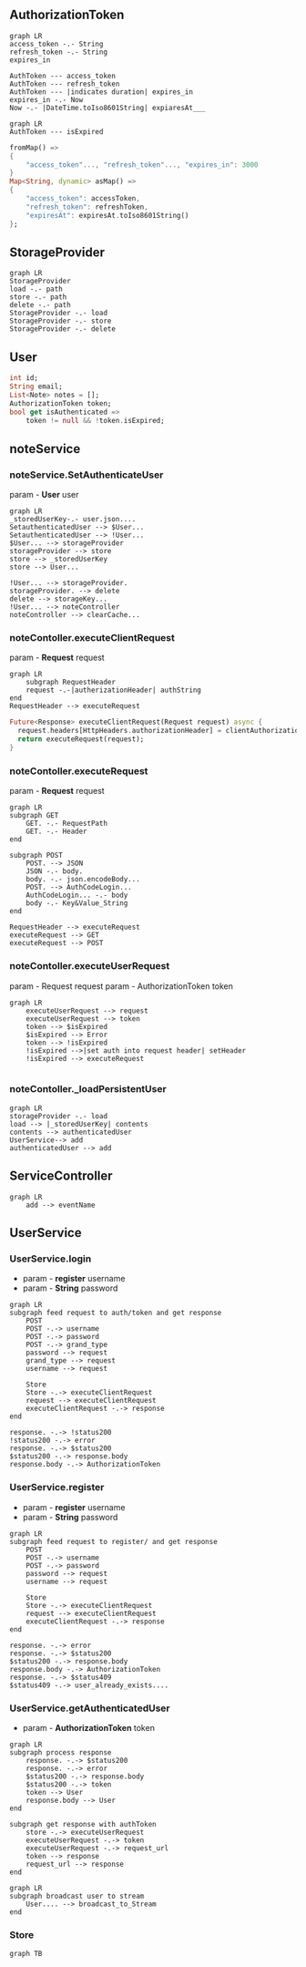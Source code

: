 
## AuthorizationToken
```mermaid
graph LR
access_token -.- String
refresh_token -.- String
expires_in

AuthToken --- access_token
AuthToken --- refresh_token
AuthToken --- |indicates duration| expires_in
expires_in -.- Now
Now -.- |DateTime.toIso8601String| expiaresAt___
```
```mermaid
graph LR
AuthToken --- isExpired
```
```dart
fromMap() =>
{
	"access_token"..., "refresh_token"..., "expires_in": 3000
}
Map<String, dynamic> asMap() =>  
{  
	"access_token": accessToken,  
	"refresh_token": refreshToken,  
	"expiresAt": expiresAt.toIso8601String()  
};
```

## StorageProvider
 ```mermaid
graph LR
StorageProvider
load -.- path
store -.- path
delete -.- path
StorageProvider -.- load
StorageProvider -.- store
StorageProvider -.- delete

```

## User
```dart
int id;  
String email;  
List<Note> notes = [];  
AuthorizationToken token;
bool get isAuthenticated => 
	token != null && !token.isExpired;
```
## noteService
### noteService.SetAuthenticateUser
param - **User** user
```mermaid
graph LR
_storedUserKey-.- user.json....
SetauthenticatedUser --> $User...
SetauthenticatedUser --> !User...
$User... --> storageProvider
storageProvider --> store
store --> _storedUserKey
store --> User...

!User... --> storageProvider.
storageProvider. --> delete
delete --> storageKey...
!User... --> noteController
noteController --> clearCache...
```

### noteContoller.executeClientRequest
param - **Request** request
```mermaid
graph LR
	subgraph RequestHeader
	request -.-|autherizationHeader| authString 
end
RequestHeader --> executeRequest
```
```dart
Future<Response> executeClientRequest(Request request) async {  
  request.headers[HttpHeaders.authorizationHeader] = clientAuthorization;  
  return executeRequest(request);  
}
```

### noteContoller.executeRequest
param - **Request** request
```mermaid
graph LR
subgraph GET
	GET. -.- RequestPath
	GET. -.- Header
end

subgraph POST
	POST. --> JSON
	JSON -.- body.
	body. -.- json.encodeBody...
	POST. --> AuthCodeLogin...
	AuthCodeLogin... -.- body
	body -.- Key&Value_String
end

RequestHeader --> executeRequest  
executeRequest --> GET
executeRequest --> POST
```

### noteContoller.executeUserRequest
param - Request request
param - AuthorizationToken token
```mermaid
graph LR
	executeUserRequest --> request
	executeUserRequest --> token
	token --> $isExpired
	$isExpired --> Error
	token --> !isExpired
	!isExpired -->|set auth into request header| setHeader
	!isExpired --> executeRequest
	
```

### noteContoller._loadPersistentUser
```mermaid
graph LR
storageProvider -.- load
load --> |_storedUserKey| contents
contents --> authenticatedUser
UserService--> add
authenticatedUser --> add
```
## ServiceController
```mermaid
graph LR
	add --> eventName
```


## UserService
### UserService.login
- param - **register** username
- param - **String** password
```mermaid
graph LR
subgraph feed request to auth/token and get response
	POST
	POST -.-> username
	POST -.-> password
	POST -.-> grand_type
	password --> request
	grand_type --> request
	username --> request

	Store
	Store -.-> executeClientRequest
	request --> executeClientRequest
	executeClientRequest -.-> response
end

response. -.-> !status200
!status200 -.-> error
response. -.-> $status200
$status200 -.-> response.body
response.body -.-> AuthorizationToken
```


### UserService.register
- param - **register** username
- param - **String** password
```mermaid
graph LR
subgraph feed request to register/ and get response
	POST
	POST -.-> username
	POST -.-> password
	password --> request
	username --> request

	Store
	Store -.-> executeClientRequest
	request --> executeClientRequest
	executeClientRequest -.-> response
end

response. -.-> error
response. -.-> $status200
$status200 -.-> response.body
response.body -.-> AuthorizationToken
response. -.-> $status409
$status409 -.-> user_already_exists....
```


### UserService.getAuthenticatedUser
- param - **AuthorizationToken** token
```mermaid
graph LR
subgraph process response
	response. -.-> $status200
	response. -.-> error
	$status200 -.-> response.body
	$status200 -.-> token
	token --> User
	response.body --> User
end

subgraph get response with authToken
	store -.-> executeUserRequest
	executeUserRequest -.-> token
	executeUserRequest -.-> request_url
	token --> response
	request_url --> response
end
```
```mermaid
graph LR
subgraph broadcast user to stream
	User.... --> broadcast_to_Stream 
end
```

### Store
```mermaid
graph TB

```
















































<!--stackedit_data:
eyJoaXN0b3J5IjpbLTYyNDE5NjYwNCwyNzc2ODA2MDEsLTE4Mz
IzMzUzNTAsLTUxMDQ0NzcxOCw3MTM3NjEwMTUsLTE5OTU1NDE1
NDgsMTE4MDkyOTk1NSwxNDc2NzU0OTYxLDIxNDcyNDI4ODEsLT
ExNDAzODU4MzMsNzc2MzI3ODA4LDc1MjkzMjQ4LDI0MzEwNDc4
NCw2MzIwNzA2OTMsMTEzNTgyMTEzMiwtNzQ4MzU0NDEsLTExOT
AwMjAwNjYsLTExNDg5OTAyMzcsLTg0OTMzMTc3OCwyMDQwMjk3
NjIyXX0=
-->